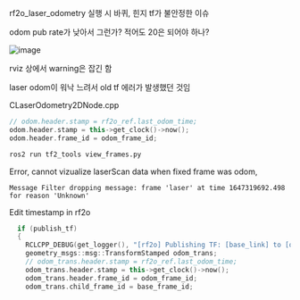 rf2o_laser_odometry 실행 시 바퀴, 힌지 tf가 불안정한 이슈

odom pub rate가 낮아서 그런가?
적어도 20은 되어야 하나?

![image](https://user-images.githubusercontent.com/12381733/157614490-e2acd839-3113-4642-9272-ea0929fe1a12.png)

rviz 상에서 warning은 잡긴 함

laser odom이 워낙 느려서 old tf 에러가 발생했던 것임

CLaserOdometry2DNode.cpp
```c++
// odom.header.stamp = rf2o_ref.last_odom_time;
odom.header.stamp = this->get_clock()->now();
odom.header.frame_id = odom_frame_id;
```



```bash
ros2 run tf2_tools view_frames.py
```

Error, cannot vizualize laserScan data when fixed frame was odom, 

```
Message Filter dropping message: frame 'laser' at time 1647319692.498 for reason 'Unknown'
```

Edit timestamp in rf2o
```c++
  if (publish_tf)
  {
    RCLCPP_DEBUG(get_logger(), "[rf2o] Publishing TF: [base_link] to [odom]");
    geometry_msgs::msg::TransformStamped odom_trans;
    // odom_trans.header.stamp = rf2o_ref.last_odom_time;
    odom_trans.header.stamp = this->get_clock()->now();
    odom_trans.header.frame_id = odom_frame_id;
    odom_trans.child_frame_id = base_frame_id;
```

